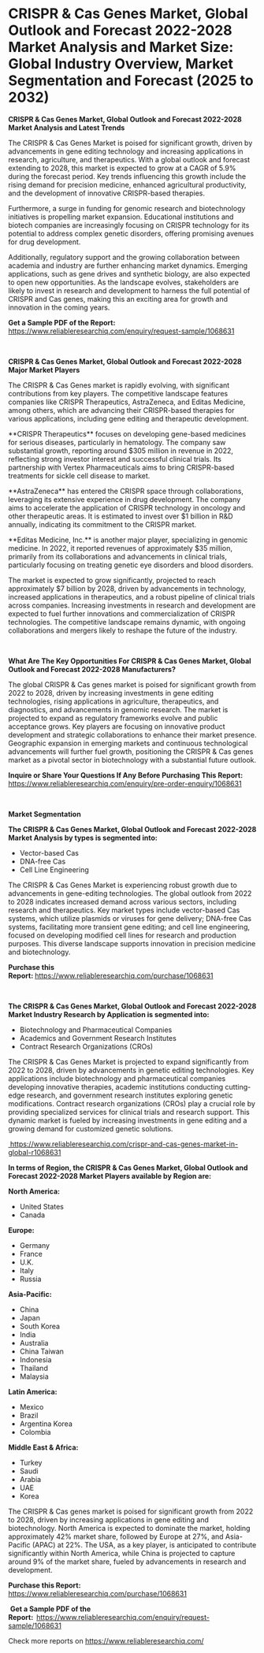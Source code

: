 <p><h1>CRISPR & Cas Genes Market, Global Outlook and Forecast 2022-2028 Market Analysis and Market Size: Global Industry Overview, Market Segmentation and Forecast (2025 to 2032)</h1></p><p><strong>CRISPR & Cas Genes Market, Global Outlook and Forecast 2022-2028 Market Analysis and Latest Trends</strong></p>
<p><p>The CRISPR & Cas Genes Market is poised for significant growth, driven by advancements in gene editing technology and increasing applications in research, agriculture, and therapeutics. With a global outlook and forecast extending to 2028, this market is expected to grow at a CAGR of 5.9% during the forecast period. Key trends influencing this growth include the rising demand for precision medicine, enhanced agricultural productivity, and the development of innovative CRISPR-based therapies. </p><p>Furthermore, a surge in funding for genomic research and biotechnology initiatives is propelling market expansion. Educational institutions and biotech companies are increasingly focusing on CRISPR technology for its potential to address complex genetic disorders, offering promising avenues for drug development. </p><p>Additionally, regulatory support and the growing collaboration between academia and industry are further enhancing market dynamics. Emerging applications, such as gene drives and synthetic biology, are also expected to open new opportunities. As the landscape evolves, stakeholders are likely to invest in research and development to harness the full potential of CRISPR and Cas genes, making this an exciting area for growth and innovation in the coming years.</p></p>
<p><strong>Get a Sample PDF of the Report:&nbsp;</strong> <a href="https://www.reliableresearchiq.com/enquiry/request-sample/1068631?utm_campaign=3116&utm_medium=2&utm_source=Github&utm_content=ia&utm_term=21032025&utm_id=crispr-cas-genes-market-global-outlook-and-forecast-2022-2028">https://www.reliableresearchiq.com/enquiry/request-sample/1068631</a></p>
<p>&nbsp;</p>
<p><strong>CRISPR & Cas Genes Market, Global Outlook and Forecast 2022-2028 Major Market Players</strong></p>
<p><p>The CRISPR & Cas Genes market is rapidly evolving, with significant contributions from key players. The competitive landscape features companies like CRISPR Therapeutics, AstraZeneca, and Editas Medicine, among others, which are advancing their CRISPR-based therapies for various applications, including gene editing and therapeutic development.</p><p>**CRISPR Therapeutics** focuses on developing gene-based medicines for serious diseases, particularly in hematology. The company saw substantial growth, reporting around $305 million in revenue in 2022, reflecting strong investor interest and successful clinical trials. Its partnership with Vertex Pharmaceuticals aims to bring CRISPR-based treatments for sickle cell disease to market.</p><p>**AstraZeneca** has entered the CRISPR space through collaborations, leveraging its extensive experience in drug development. The company aims to accelerate the application of CRISPR technology in oncology and other therapeutic areas. It is estimated to invest over $1 billion in R&D annually, indicating its commitment to the CRISPR market.</p><p>**Editas Medicine, Inc.** is another major player, specializing in genomic medicine. In 2022, it reported revenues of approximately $35 million, primarily from its collaborations and advancements in clinical trials, particularly focusing on treating genetic eye disorders and blood disorders.</p><p>The market is expected to grow significantly, projected to reach approximately $7 billion by 2028, driven by advancements in technology, increased applications in therapeutics, and a robust pipeline of clinical trials across companies. Increasing investments in research and development are expected to fuel further innovations and commercialization of CRISPR technologies. The competitive landscape remains dynamic, with ongoing collaborations and mergers likely to reshape the future of the industry.</p></p>
<p>&nbsp;</p>
<p><strong>What Are The Key Opportunities For CRISPR & Cas Genes Market, Global Outlook and Forecast 2022-2028 Manufacturers?</strong></p>
<p><p>The global CRISPR & Cas genes market is poised for significant growth from 2022 to 2028, driven by increasing investments in gene editing technologies, rising applications in agriculture, therapeutics, and diagnostics, and advancements in genomic research. The market is projected to expand as regulatory frameworks evolve and public acceptance grows. Key players are focusing on innovative product development and strategic collaborations to enhance their market presence. Geographic expansion in emerging markets and continuous technological advancements will further fuel growth, positioning the CRISPR & Cas genes market as a pivotal sector in biotechnology with a substantial future outlook.</p></p>
<p><strong>Inquire or Share Your Questions If Any Before Purchasing This Report:</strong> <a href="https://www.reliableresearchiq.com/enquiry/pre-order-enquiry/1068631?utm_campaign=3116&utm_medium=2&utm_source=Github&utm_content=ia&utm_term=21032025&utm_id=crispr-cas-genes-market-global-outlook-and-forecast-2022-2028">https://www.reliableresearchiq.com/enquiry/pre-order-enquiry/1068631</a></p>
<p>&nbsp;</p>
<p><strong>Market Segmentation</strong></p>
<p><strong>The CRISPR & Cas Genes Market, Global Outlook and Forecast 2022-2028 Market Analysis by types is segmented into:</strong></p>
<p><ul><li>Vector-based Cas</li><li>DNA-free Cas</li><li>Cell Line Engineering</li></ul></p>
<p><p>The CRISPR & Cas Genes Market is experiencing robust growth due to advancements in gene-editing technologies. The global outlook from 2022 to 2028 indicates increased demand across various sectors, including research and therapeutics. Key market types include vector-based Cas systems, which utilize plasmids or viruses for gene delivery; DNA-free Cas systems, facilitating more transient gene editing; and cell line engineering, focused on developing modified cell lines for research and production purposes. This diverse landscape supports innovation in precision medicine and biotechnology.</p></p>
<p><strong>Purchase this Report:&nbsp;</strong><a href="https://www.reliableresearchiq.com/purchase/1068631?utm_campaign=3116&utm_medium=2&utm_source=Github&utm_content=ia&utm_term=21032025&utm_id=crispr-cas-genes-market-global-outlook-and-forecast-2022-2028">https://www.reliableresearchiq.com/purchase/1068631</a></p>
<p>&nbsp;</p>
<p><strong>The CRISPR & Cas Genes Market, Global Outlook and Forecast 2022-2028 Market Industry Research by Application is segmented into:</strong></p>
<p><ul><li>Biotechnology and Pharmaceutical Companies</li><li>Academics and Government Research Institutes</li><li>Contract Research Organizations (CROs)</li></ul></p>
<p><p>The CRISPR & Cas Genes Market is projected to expand significantly from 2022 to 2028, driven by advancements in genetic editing technologies. Key applications include biotechnology and pharmaceutical companies developing innovative therapies, academic institutions conducting cutting-edge research, and government research institutes exploring genetic modifications. Contract research organizations (CROs) play a crucial role by providing specialized services for clinical trials and research support. This dynamic market is fueled by increasing investments in gene editing and a growing demand for customized genetic solutions.</p></p>
<p><a href="https://www.reliableresearchiq.com/crispr-and-cas-genes-market-in-global-r1068631?utm_campaign=3116&utm_medium=2&utm_source=Github&utm_content=ia&utm_term=21032025&utm_id=crispr-cas-genes-market-global-outlook-and-forecast-2022-2028">&nbsp;https://www.reliableresearchiq.com/crispr-and-cas-genes-market-in-global-r1068631</a></p>
<p><strong>In terms of Region, the CRISPR & Cas Genes Market, Global Outlook and Forecast 2022-2028 Market Players available by Region are:</strong></p>
<p>
    <p> <strong> North America: </strong>
        <ul>
            <li>United States</li>
            <li>Canada</li>
        </ul>
        </p> 
    <p> <strong> Europe: </strong>
        <ul>
            <li>Germany</li>
            <li>France</li>
            <li>U.K.</li>
            <li>Italy</li>
            <li>Russia</li>
        </ul>
        </p> 
    <p> <strong> Asia-Pacific: </strong>
        <ul>
            <li>China</li>
            <li>Japan</li>
            <li>South Korea</li>
            <li>India</li>
            <li>Australia</li>
            <li>China Taiwan</li>
            <li>Indonesia</li>
            <li>Thailand</li>
            <li>Malaysia</li>
        </ul>
        </p> 
    <p> <strong> Latin America: </strong>
        <ul>
            <li>Mexico</li>
            <li>Brazil</li>
            <li>Argentina Korea</li>
            <li>Colombia</li>
        </ul>
        </p> 
    <p> <strong> Middle East & Africa: </strong>
        <ul>
            <li>Turkey</li>
            <li>Saudi</li>
            <li>Arabia</li>
            <li>UAE</li>
            <li>Korea</li>
        </ul>
    </p>
    </p>
<p><p>The CRISPR & Cas genes market is poised for significant growth from 2022 to 2028, driven by increasing applications in gene editing and biotechnology. North America is expected to dominate the market, holding approximately 42% market share, followed by Europe at 27%, and Asia-Pacific (APAC) at 22%. The USA, as a key player, is anticipated to contribute significantly within North America, while China is projected to capture around 9% of the market share, fueled by advancements in research and development.</p></p>
<p><strong>Purchase this Report: </strong><a href="https://www.reliableresearchiq.com/purchase/1068631?utm_campaign=3116&utm_medium=2&utm_source=Github&utm_content=ia&utm_term=21032025&utm_id=crispr-cas-genes-market-global-outlook-and-forecast-2022-2028">https://www.reliableresearchiq.com/purchase/1068631</a></p>
<p>&nbsp;<strong>Get a Sample PDF of the Report:&nbsp;&nbsp;</strong><a href="https://www.reliableresearchiq.com/enquiry/request-sample/1068631?utm_campaign=3116&utm_medium=2&utm_source=Github&utm_content=ia&utm_term=21032025&utm_id=crispr-cas-genes-market-global-outlook-and-forecast-2022-2028">https://www.reliableresearchiq.com/enquiry/request-sample/1068631</a></p>
<p><strong></strong></p>
<p>Check more reports on <a href="https://www.reliableresearchiq.com/?utm_campaign=3116&utm_medium=2&utm_source=Github&utm_content=ia&utm_term=21032025&utm_id=crispr-cas-genes-market-global-outlook-and-forecast-2022-2028">https://www.reliableresearchiq.com/</a></p>